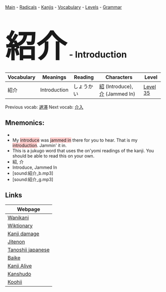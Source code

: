 <style> bigfont {font-size: 100px}</style>
[Main](../README.md) -
[Radicals](../radicals.md) -
[Kanjis](../kanjis.md) -
[Vocabulary](../vocabulary.md) -
[Levels](../levels.md) -
[Grammar](../grammar.md)
# <bigfont> 紹介</bigfont> - Introduction 

| Vocabulary | Meanings | Reading | Characters | Level |
| --- | --- | --- | --- | --- |
| 紹介 | Introduction | しょうかい |  [紹](../kanjis/紹.md) (Introduce), [介](../kanjis/介.md) (Jammed In) | [Level 35](../levels/wk_level35.md) |

Previous vocab: [遅滞](遅滞.md) Next vocab: [介入](介入.md) 

## Mnemonics:

* 
* My <span style="background-color:#ffcccb"> introduce</span> was <span style="background-color:#ffcccb"> jammed in</span> there for you to hear. That is my <span style="background-color:#ffcccb"> introduction</span>. Jammin' it in.
* This is a jukugo word that uses the on'yomi readings of the kanji. You should be able to read this on your own.
* 紹, 介
* Introduce, Jammed In
* [sound:紹介_b.mp3]
* [sound:紹介_g.mp3]


## Links 

| Webpage |
| --- |
| [Wanikani          ](https://www.wanikani.com/kanji/紹介) |
| [Wiktionary        ](https://en.wiktionary.org/wiki/紹介) |
| [Kanji damage      ](http://www.kanjidamage.com/kanji/search?utf8=✓&q=紹介) |
| [Jitenon           ](https://jitenon.com/kanji/紹介) |
| [Tanoshii japanese ](https://www.tanoshiijapanese.com/dictionary/kanji.cfm?k=紹介) |
| [Baike             ](https://baike.baidu.com/item/紹介) |
| [Kanji Alive       ](https://app.kanjialive.com/紹介) |
| [Kanshudo          ](https://www.kanshudo.com/searchmn?q=紹介) |
| [Koohii            ](https://kanji.koohii.com/study/kanji/紹介) |
